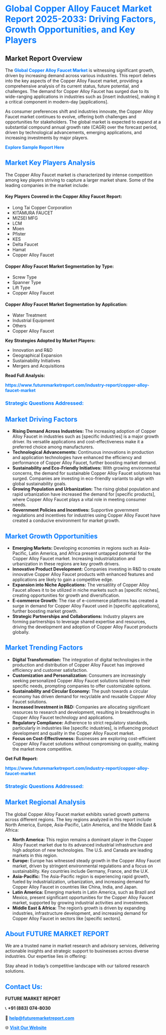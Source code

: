 <h1 style="color: #007BFF;">Global Copper Alloy Faucet Market Report 2025-2033: Driving Factors, Growth Opportunities, and Key Players</h1>

<section id="overview">
<h2>Market Report Overview</h2>
<p>The <a href="https://www.futuremarketreport.com/industry-report/copper-alloy-faucet-market" style="color: #007BFF; text-decoration: none;"><strong>Global Copper Alloy Faucet Market</strong></a> is witnessing significant growth, driven by increasing demand across various industries. This report delves into the key aspects of the Copper Alloy Faucet market, providing a comprehensive analysis of its current status, future potential, and challenges. The demand for Copper Alloy Faucet has surged due to its wide-ranging applications in industries such as [insert industries], making it a critical component in modern-day [applications].</p>
<p>As consumer preferences shift and industries innovate, the Copper Alloy Faucet market continues to evolve, offering both challenges and opportunities for stakeholders. The global market is expected to expand at a substantial compound annual growth rate (CAGR) over the forecast period, driven by technological advancements, emerging applications, and increasing investments by major players.</p>
</section>

<section id="overview">
<p><a href="https://www.futuremarketreport.com/request-sample/reportId=97242" style="color: #007BFF; text-decoration: none;"><strong>Explore Sample Report Here</strong></a></p>
</section>

<section id="key-players">
<h2 style="color: #007BFF;">Market Key Players Analysis</h2>
<p>The Copper Alloy Faucet market is characterized by intense competition among key players striving to capture a larger market share. Some of the leading companies in the market include:</p>
<h4>Key Players Covered in the Copper Alloy Faucet Report:</h4>
<ul><li>Long Tai Copper Corporation</li><li>KITAMURA FAUCET</li><li>MIZSEI MFG</li><li>LCM</li><li>Moen</li><li>Pfister</li><li>KES</li><li>Delta Faucet</li><li>Hamat</li><li>Copper Alloy Faucet</li></ul>
<h4>Copper Alloy Faucet Market Segmentation by Type:</h4>
<ul><li>Screw Type</li><li>Spanner Type</li><li>Lift Type</li><li>Copper Alloy Faucet</li></ul>

<h4>Copper Alloy Faucet Market Segmentation by Application:</h4>
<ul><li>Water Treatment</li><li>Industrial Equipment</li><li>Others</li><li>Copper Alloy Faucet</li></ul>
<p><strong>Key Strategies Adopted by Market Players:</strong></p>
<ul>
<li>Innovation and R&D</li>
<li>Geographical Expansion</li>
<li>Sustainability Initiatives</li>
<li>Mergers and Acquisitions</li>
</ul>
</section>

<section>
<p><strong>Read Full Analysis: </strong></p><a href="https://www.futuremarketreport.com/industry-report/copper-alloy-faucet-market" style="color: #007BFF; text-decoration: none;"><strong>https://www.futuremarketreport.com/industry-report/copper-alloy-faucet-market</strong></a>
<h3 style="color: #007BFF;">Strategic Questions Addressed:</h3>
</section>

<section id="driving-factors">
<h2 style="color: #007BFF;">Market Driving Factors</h2>
<ul>
<li><strong>Rising Demand Across Industries:</strong> The increasing adoption of Copper Alloy Faucet in industries such as [specific industries] is a major growth driver. Its versatile applications and cost-effectiveness make it a preferred choice among manufacturers.</li>
<li><strong>Technological Advancements:</strong> Continuous innovations in production and application technologies have enhanced the efficiency and performance of Copper Alloy Faucet, further boosting market demand.</li>
<li><strong>Sustainability and Eco-Friendly Initiatives:</strong> With growing environmental concerns, the demand for sustainable Copper Alloy Faucet solutions has surged. Companies are investing in eco-friendly variants to align with global sustainability goals.</li>
<li><strong>Growing Population and Urbanization:</strong> The rising global population and rapid urbanization have increased the demand for [specific products], where Copper Alloy Faucet plays a vital role in meeting consumer needs.</li>
<li><strong>Government Policies and Incentives:</strong> Supportive government regulations and incentives for industries using Copper Alloy Faucet have created a conducive environment for market growth.</li>
</ul>
</section>

<section id="growth-opportunities">
<h2 style="color: #007BFF;">Market Growth Opportunities</h2>
<ul>
<li><strong>Emerging Markets:</strong> Developing economies in regions such as Asia-Pacific, Latin America, and Africa present untapped potential for the Copper Alloy Faucet market. Increasing industrialization and urbanization in these regions are key growth drivers.</li>
<li><strong>Innovative Product Development:</strong> Companies investing in R&D to create innovative Copper Alloy Faucet products with enhanced features and applications are likely to gain a competitive edge.</li>
<li><strong>Expansion into Niche Applications:</strong> The versatility of Copper Alloy Faucet allows it to be utilized in niche markets such as [specific niches], creating opportunities for growth and diversification.</li>
<li><strong>E-commerce Growth:</strong> The rise of e-commerce platforms has created a surge in demand for Copper Alloy Faucet used in [specific applications], further boosting market growth.</li>
<li><strong>Strategic Partnerships and Collaborations:</strong> Industry players are forming partnerships to leverage shared expertise and resources, driving the development and adoption of Copper Alloy Faucet products globally.</li>
</ul>
</section>

<section id="trending-factors">
<h2 style="color: #007BFF;">Market Trending Factors</h2>
<ul>
<li><strong>Digital Transformation:</strong> The integration of digital technologies in the production and distribution of Copper Alloy Faucet has improved efficiency and customer satisfaction.</li>
<li><strong>Customization and Personalization:</strong> Consumers are increasingly seeking personalized Copper Alloy Faucet solutions tailored to their specific needs, prompting companies to offer customizable options.</li>
<li><strong>Sustainability and Circular Economy:</strong> The push towards a circular economy has driven demand for recyclable and reusable Copper Alloy Faucet solutions.</li>
<li><strong>Increased Investment in R&D:</strong> Companies are allocating significant resources to research and development, resulting in breakthroughs in Copper Alloy Faucet technology and applications.</li>
<li><strong>Regulatory Compliance:</strong> Adherence to strict regulatory standards, particularly in industries like [specific industries], is influencing product development and quality in the Copper Alloy Faucet market.</li>
<li><strong>Focus on Cost-Effectiveness:</strong> Businesses are exploring cost-efficient Copper Alloy Faucet solutions without compromising on quality, making the market more competitive.</li>
</ul>
</section>

<section>
<p><strong>Get Full Report: </strong></p><a href="https://www.futuremarketreport.com/industry-report/copper-alloy-faucet-market" style="color: #007BFF; text-decoration: none;"><strong>https://www.futuremarketreport.com/industry-report/copper-alloy-faucet-market</strong></a>
<h3 style="color: #007BFF;">Strategic Questions Addressed:</h3>
</section>


<section id="regional-analysis">
<h2 style="color: #007BFF;">Market Regional Analysis</h2>
<p>The global Copper Alloy Faucet market exhibits varied growth patterns across different regions. The key regions analyzed in this report include North America, Europe, Asia-Pacific, Latin America, and the Middle East & Africa:</p>
<ul>
<li><strong>North America:</strong> This region remains a dominant player in the Copper Alloy Faucet market due to its advanced industrial infrastructure and high adoption of new technologies. The U.S. and Canada are leading markets in this region.</li>
<li><strong>Europe:</strong> Europe has witnessed steady growth in the Copper Alloy Faucet market, driven by stringent environmental regulations and a focus on sustainability. Key countries include Germany, France, and the U.K.</li>
<li><strong>Asia-Pacific:</strong> The Asia-Pacific region is experiencing rapid growth, fueled by industrialization, urbanization, and increasing demand for Copper Alloy Faucet in countries like China, India, and Japan.</li>
<li><strong>Latin America:</strong> Emerging markets in Latin America, such as Brazil and Mexico, present significant opportunities for the Copper Alloy Faucet market, supported by growing industrial activities and investments.</li>
<li><strong>Middle East & Africa:</strong> The region’s growth is driven by expanding industries, infrastructure development, and increasing demand for Copper Alloy Faucet in sectors like [specific sectors].</li>
</ul>
</section>

<footer>
<h2 style="color: #007BFF;">About FUTURE MARKET REPORT</h2>
<p>We are a trusted name in market research and advisory services, delivering actionable insights and strategic support to businesses across diverse industries. Our expertise lies in offering:</p>

<p>Stay ahead in today’s competitive landscape with our tailored research solutions.</p>

<h2 style="color: #007BFF;">Contact Us:</h2>
<p><strong>FUTURE MARKET REPORT</strong></p>
<p>📞 <strong>+91 (883) 074-8030</strong></p>
<p>📧 <strong><a href="mailto:help@futuremarketreport.com" style="color: #007BFF;">help@futuremarketreport.com</a></strong></p>
<p>🌐 <strong><a href="https://www.futuremarketreport.com/" style="color: #007BFF;">Visit Our Website</a></strong></p>
</footer>